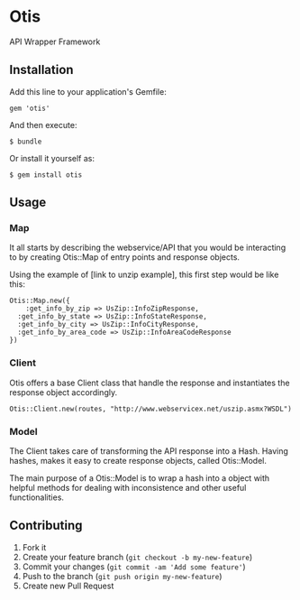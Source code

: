 # Otis

API Wrapper Framework

## Installation

Add this line to your application's Gemfile:

    gem 'otis'

And then execute:

    $ bundle

Or install it yourself as:

    $ gem install otis

## Usage

### Map

It all starts by describing the webservice/API that you would be interacting to by creating Otis::Map of entry points and response objects.

Using the example of [link to unzip example], this first step would be like this:

    Otis::Map.new({
 	    :get_info_by_zip => UsZip::InfoZipResponse,
      :get_info_by_state => UsZip::InfoStateResponse,
      :get_info_by_city => UsZip::InfoCityResponse,
      :get_info_by_area_code => UsZip::InfoAreaCodeResponse
    })

### Client
Otis offers a base Client class that handle the response and instantiates the response object accordingly.

    Otis::Client.new(routes, "http://www.webservicex.net/uszip.asmx?WSDL")

### Model

The Client takes care of transforming the API response into a Hash. Having hashes, makes it easy to create response objects, called Otis::Model.

The main purpose of a Otis::Model is to wrap a hash into a object with helpful methods for dealing with inconsistence and other useful functionalities.



## Contributing

1. Fork it
2. Create your feature branch (`git checkout -b my-new-feature`)
3. Commit your changes (`git commit -am 'Add some feature'`)
4. Push to the branch (`git push origin my-new-feature`)
5. Create new Pull Request
